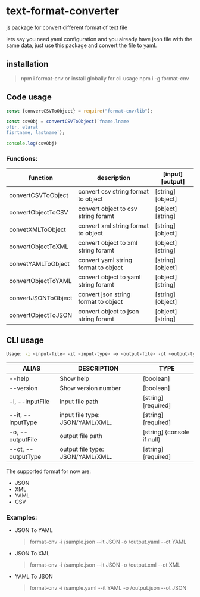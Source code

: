 # text-format-converter

js package for convert different format of text file

lets say you need yaml configuration and you already have json file with the same data,
just use this package and convert the file to yaml.

## installation
> npm i format-cnv
or install globally for cli usage
> npm i -g format-cnv


## Code usage
```javascript
const {convertCSVToObject} = require("format-cnv/lib");

const csvObj = convertCSVToObject(`fname,lname
ofir, elarat
fisrtname, lastname`);

console.log(csvObj)
```

### Functions:

|       function          |         description                  | [input] [output]   | 
|-------------------------|--------------------------------------|--------------------|
| convertCSVToObject      | convert csv string format to object  | [string] [object] |
| convertObjectToCSV      | convert object to csv string foramt  | [object] [string] |
| convetXMLToObject       | convert xml string format to object  | [string] [object] |
| convertObjectToXML      | convert object to xml string foramt  | [object] [string] |
| convetYAMLToObject      | convert yaml string format to object | [string] [object] |
| convertObjectToYAML     | convert object to yaml string foramt | [object] [string] |
| convertJSONToObject     | convert json string format to object | [string] [object] |
| convertObjectToJSON     | convert object to json string foramt | [object] [string] |


## CLI usage

```sh
Usage: -i <input-file> -it <input-type> -o <output-file> -ot <output-type>
```

|       ALIAS             |         DESCRIPTION               |           TYPE             |  
|-------------------------|-----------------------------------|----------------------------|
|      --help             | Show help                         |            [boolean]       |
|      --version          | Show version number               |            [boolean]       |
|  -i, --inputFile        |  input file path                  |   [string] [required]      |
|      --it, --inputType  | input file type: JSON/YAML/XML..  |  [string] [required]       |
|  -o, --outputFile       |   output file path                | [string] {console if null} |
|      --ot, --outputType |  output file type: JSON/YAML/XML..| [string] [required]        |

The supported format for now are:
- JSON
- XML
- YAML
- CSV

### Examples:
- JSON To YAML
    > format-cnv -i /sample.json --it JSON -o /output.yaml --ot YAML

- JSON To XML
    > format-cnv -i /sample.json --it JSON -o /output.xml --ot XML

- YAML To JSON
    > format-cnv -i /sample.yaml --it YAML -o /output.json --ot JSON


